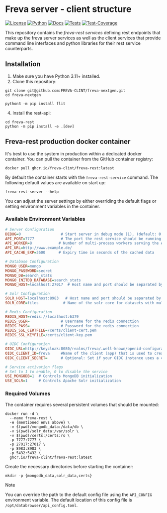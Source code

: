 # Freva server - client structure

[![License](https://img.shields.io/badge/License-BSD-purple.svg)](LICENSE)
[![Python](https://img.shields.io/badge/python-3.12-red.svg)](https://www.python.org/downloads/release/python-312/)
[![Docs](https://img.shields.io/badge/API-Doc-green.svg)](https://freva-clint.github.io/freva-nextgen)
[![Tests](https://github.com/FREVA-CLINT/freva-nextgen/actions/workflows/ci_job.yml/badge.svg)](https://github.com/FREVA-CLINT/freva-nextgen/actions)
[![Test-Coverage](https://codecov.io/github/FREVA-CLINT/freva-nextgen/branch/init/graph/badge.svg?token=dGhXxh7uP3)](https://codecov.io/github/FREVA-CLINT/freva-nextgen)

This repository contains the *freva-rest services* defining rest endpoints
that make up the freva server services as well as the client
services that provide command line interfaces and python libraries for their
rest service counterparts.

## Installation

1. Make sure you have Python 3.11+ installed.
2. Clone this repository:

```console
git clone git@github.com:FREVA-CLINT/freva-nextgen.git
cd freva-nextgen
```

```console
python3 -m pip install flit
```

4. Install the rest-api:

```console
cd freva-rest
python -m pip install -e .[dev]
```

## Freva-rest production docker container
It's best to use the system in production within a dedicated docker container.
You can pull the container from the GitHub container registry:

```console
docker pull ghcr.io/freva-clint/freva-rest:latest
```

By default the container starts with the ``freva-rest-service`` command.
The following default values are available on start up:

```console
freva-rest-server --help
```

You can adjust the server settings by either overriding the default flags or setting environment variables in the container.

### Available Environment Variables

```ini
# Server Configuration
DEBUG=0                  # Start server in debug mode (1), (default: 0 -> no debug)
API_PORT=7777            # The port the rest service should be running on
API_WORKER=8            # Number of multi-process workers serving the API
API_URL=http://www.example.de/
API_CACHE_EXP=3600      # Expiry time in seconds of the cached data

# Database Configuration
MONGO_USER=mongo
MONGO_PASSWORD=secret
MONGO_DB=search_stats
MONGO_INITDB_DATABASE=search_stats
MONGO_HOST=localhost:27017  # Host name and port should be separated by ":"

# Solr Configuration
SOLR_HOST=localhost:8983   # Host name and port should be separated by ":"
SOLR_CORE=files           # Name of the solr core for datasets with multiple versions

# Redis Configuration
REDIS_HOST=redis://localhost:6379
REDIS_USER=              # Username for the redis connection
REDIS_PASS=              # Password for the redis connection
REDIS_SSL_CERTFILE=/certs/client-cert.pem
REDIS_SSL_KEYFILE=/certs/client-key.pem

# OIDC Configuration
OIDC_URL=http://keycloak:8080/realms/freva/.well-known/openid-configuration
OIDC_CLIENT_ID=freva     #Name of the client (app) that is used to create the access tokens, defaults to freva
OIDC_CLIENT_SECRET=      # Optional: Set if your OIDC instance uses a client secret

# Service activation flags
# Set to 1 to enable, 0 to disable the service
USE_MONGODB=1  # Controls MongoDB initialization
USE_SOLR=1     # Controls Apache Solr initialization
```

### Required Volumes
The container requires several persistent volumes that should be mounted:

```console
docker run -d \
  --name freva-rest \
  -e {mentioned envs above} \
  -v $(pwd)/mongodb_data:/data/db \
  -v $(pwd)/solr_data:/var/solr \
  -v $(pwd)/certs:/certs:ro \
  -p 7777:7777 \
  -p 27017:27017 \
  -p 8983:8983 \
  -p 5432:5432 \
  ghcr.io/freva-clint/freva-rest:latest
```

Create the necessary directories before starting the container:
```console
mkdir -p {mongodb_data,solr_data,certs}
```

> [!NOTE]
> You can override the path to the default config file using the ``API_CONFIG``
         environment variable. The default location of this config file is
         ``/opt/databrowser/api_config.toml``.
